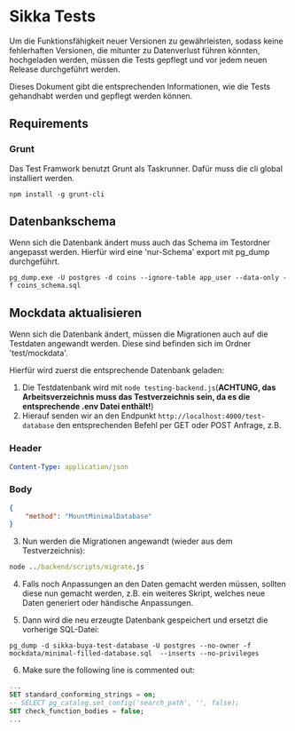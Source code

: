# Sikka Tests

Um die Funktionsfähigkeit neuer Versionen zu gewährleisten,
sodass keine fehlerhaften Versionen, die mitunter zu Datenverlust führen könnten,
hochgeladen werden, müssen die Tests gepflegt und vor jedem neuen Release
durchgeführt werden.

Dieses Dokument gibt die entsprechenden Informationen, wie die Tests gehandhabt werden und gepflegt
werden können.

## Requirements

### Grunt

Das Test Framwork benutzt Grunt als Taskrunner. Dafür muss die cli global installiert 
werden.

```cli
npm install -g grunt-cli
```



## Datenbankschema

Wenn sich die Datenbank ändert muss auch das Schema im Testordner angepasst werden.
Hierfür wird eine 'nur-Schema' export mit pg_dump durchgeführt.

```
pg_dump.exe -U postgres -d coins --ignore-table app_user --data-only -f coins_schema.sql
```

## Mockdata aktualisieren

Wenn sich die Datenbank ändert, müssen die Migrationen auch auf die Testdaten angewandt werden.
Diese sind befinden sich im Ordner 'test/mockdata'.

Hierfür wird zuerst die entsprechende Datenbank geladen:

1. Die Testdatenbank wird mit `node testing-backend.js`(**ACHTUNG, das Arbeitsverzeichnis muss das Testverzeichnis sein, da es die entsprechende .env Datei enthält!**)
2. Hierauf senden wir an den Endpunkt `http://localhost:4000/test-database` den entsprechenden Befehl per GET oder POST Anfrage, z.B. 

### Header 
```yaml
Content-Type: application/json
```
### Body
```json
{
	"method": "MountMinimalDatabase"
}
```
3. Nun werden die Migrationen angewandt (wieder aus dem Testverzeichnis):
```cmd
node ../backend/scripts/migrate.js
```
4. Falls noch Anpassungen an den Daten gemacht werden müssen, sollten diese nun gemacht werden, z.B. ein weiteres Skript, welches neue Daten generiert oder händische Anpassungen.

5. Dann wird die neu erzeugte Datenbank gespeichert und ersetzt die vorherige SQL-Datei: 
```
pg_dump -d sikka-buya-test-database -U postgres --no-owner -f mockdata/minimal-filled-database.sql  --inserts --no-privileges
```

6. Make sure the following line is commented out:
```sql
...
SET standard_conforming_strings = on;
-- SELECT pg_catalog.set_config('search_path', '', false);
SET check_function_bodies = false;
...
```


